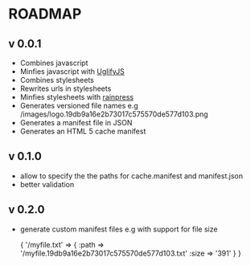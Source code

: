 # ROADMAP

## v 0.0.1

* Combines javascript
* Minfies javascript with [UglifyJS](https://github.com/mishoo/UglifyJS)
* Combines stylesheets
* Rewrites urls in stylesheets
* Minfies stylesheets with [rainpress](https://rubygems.org/gems/rainpress)
* Generates versioned file names e.g /images/logo.19db9a16e2b73017c575570de577d103.png
* Generates a manifest file in JSON
* Generates an HTML 5 cache manifest

## v 0.1.0

* allow to specify the the paths for cache.manifest and manifest.json
* better validation

## v 0.2.0 

* generate custom manifest files e.g with support for file size

    {
		'/myfile.txt' => {
							:path => '/myfile.19db9a16e2b73017c575570de577d103.txt'
							:size => '391'
						 }
	}